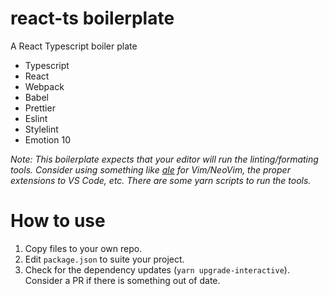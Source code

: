 # react-ts boilerplate

A React Typescript boiler plate

- Typescript
- React
- Webpack
- Babel
- Prettier
- Eslint
- Stylelint
- Emotion 10

*Note: This boilerplate expects that your editor will run the linting/formating
tools. Consider using something like
[ale](https://github.com/dense-analysis/ale) for Vim/NeoVim, the proper
extensions to VS Code, etc. There are some yarn scripts to run the tools.*

# How to use

1. Copy files to your own repo.
2. Edit `package.json` to suite your project.
3. Check for the dependency updates (`yarn upgrade-interactive`). Consider a PR
if there is something out of date.
